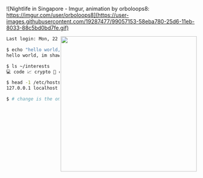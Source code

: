 ![Nightlife in Singapore - Imgur, animation by orboloops8: https://imgur.com/user/orboloops8](https://user-images.githubusercontent.com/19287477/99057153-58eba780-25d6-11eb-8033-88c5bd0bd7fe.gif)

<img align="right" src="https://user-images.githubusercontent.com/19287477/126031581-0d0086f6-2af8-4ab9-af53-a9a222eac0a3.gif" width="360">

```sh
Last login: Mon, 22 Nov 2021 at 07:49:21 +08 from 10.1.33.7

$ echo "hello world, im $(whoami)."
hello world, im shawn.

$ ls ~/interests
💻 code 📈 crypto 🚩 cybersec 🥽 vr ⌨️ keeb ☁️ cloud ✒️ vim

$ head -1 /etc/hosts
127.0.0.1 localhost 🇸🇬 singapore

$ # change is the only constant. ^U^D
```
